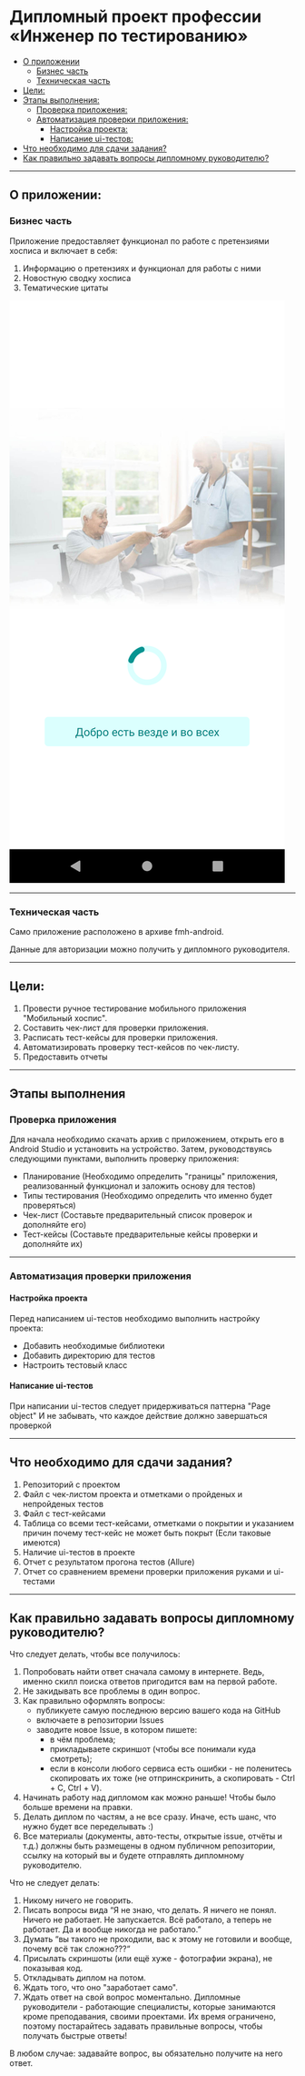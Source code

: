 # Дипломный проект профессии «Инженер по тестированию»
* [О приложении](#о-приложении)
    * [Бизнес часть](#бизнес-часть)
    * [Техническая часть](#техническая-часть)
* [Цели:](#цели)
* [Этапы выполнения:](#этапы-выполнения)
    * [Проверка приложения:](#проверка-приложения)
    * [Автоматизация проверки приложения:](#автоматизация-проверки-приложения)
        * [Настройка проекта:](#настройка-проекта)
        * [Написание ui-тестов:](#написание-ui-тестов)
* [Что необходимо для сдачи задания?](#что-необходимо-для-сдачи-задания)
* [Как правильно задавать вопросы дипломному руководителю?](#как-правильно-задавать-вопросы-дипломному-руководителю)

---
## О приложении:


### Бизнес часть

Приложение предоставляет функционал по работе с претензиями хосписа и включает в себя:
1. Информацию о претензиях и функционал для работы с ними
2. Новостную сводку хосписа
3. Тематические цитаты

![](pic/app.png)


---
### Техническая часть

Само приложение расположено в архиве fmh-android.

Данные для авторизации можно получить у дипломного руководителя.

---
## Цели:

1. Провести ручное тестирование мобильного приложения "Мобильный хоспис".
2. Составить чек-лист для проверки приложения.
3. Расписать тест-кейсы для проверки приложения.
4. Автоматизировать проверку тест-кейсов по чек-листу.
5. Предоставить отчеты

---
## Этапы выполнения


### Проверка приложения
Для начала необходимо скачать архив с приложением, открыть его в Android Studio и установить на устройство.
Затем, руководствуясь следующими пунктами, выполнить проверку приложения:
- Планирование (Необходимо определить "границы" приложения, реализованный функционал и заложить основу для тестов)
- Типы тестирования (Необходимо определить что именно будет проверяться)
- Чек-лист (Составьте предварительный список проверок и дополняйте его)
- Тест-кейсы (Составьте предварительные кейсы проверки и дополняйте их) 

---
### Автоматизация проверки приложения


#### Настройка проекта
Перед написанием ui-тестов необходимо выполнить настройку проекта:
- Добавить необходимые библиотеки
- Добавить директорию для тестов
- Настроить тестовый класс

#### Написание ui-тестов
При написании ui-тестов следует придерживаться паттерна "Page object"
И не забывать, что каждое действие должно завершаться проверкой

---
## Что необходимо для сдачи задания?

1. Репозиторий с проектом
2. Файл с чек-листом проекта и отметками о пройденых и непройденых тестов
3. Файл с тест-кейсами
4. Таблица со всеми тест-кейсами, отметками о покрытии и указанием причин почему тест-кейс не может быть покрыт (Если таковые имеются)
5. Наличие ui-тестов в проекте
6. Отчет с результатом прогона тестов (Allure)
7. Отчет со сравнением времени проверки приложения руками и ui-тестами 

---
## Как правильно задавать вопросы дипломному руководителю?
Что следует делать, чтобы все получилось:

1. Попробовать найти ответ сначала самому в интернете. Ведь, именно скилл поиска ответов пригодится вам на первой работе.
2. Не закидывать все проблемы в один вопрос.
3. Как правильно оформлять вопросы:
    - публикуете самую последнюю версию вашего кода на GitHub
    - включаете в репозитории Issues
    - заводите новое Issue, в котором пишете:
        - в чём проблема;
        - прикладываете скриншот (чтобы все понимали куда смотреть);
        - если в консоли любого сервиса есть ошибки - не поленитесь скопировать их тоже (не отпринскринить, а скопировать - Ctrl + C, Ctrl + V).
4. Начинать работу над дипломом как можно раньше! Чтобы было больше времени на правки. 
5. Делать диплом по частям, а не все сразу. Иначе, есть шанс, что нужно будет все переделывать :)  
6. Все материалы (документы, авто-тесты, открытые issue, отчёты и т.д.) должны быть размещены в одном публичном репозитории, ссылку на который вы и будете отправлять дипломному руководителю.

Что не следует делать: 
1. Никому ничего не говорить.
2. Писать вопросы вида “Я не знаю, что делать. Я ничего не понял. Ничего не работает. Не запускается. Всё работало, а теперь не работает. Да и вообще никогда не работало.”
3. Думать “вы такого не проходили, вас к этому не готовили и вообще, почему всё так сложно???“
4. Присылать скриншоты (или ещё хуже - фотографии экрана), не показывая код.
5. Откладывать диплом на потом.
6. Ждать того, что оно "заработает само".
7. Ждать ответ на свой вопрос моментально. Дипломные руководители - работающие специалисты, которые занимаются кроме преподавания, своими проектами. Их время ограничено, поэтому постарайтесь задавать правильные вопросы, чтобы получать быстрые ответы! 

В любом случае: задавайте вопрос, вы обязательно получите на него ответ.
